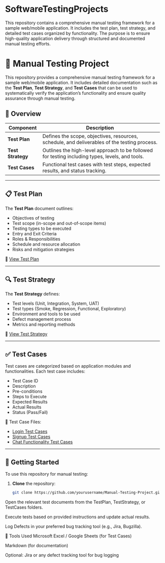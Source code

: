 # SoftwareTestingProjects
This repository contains a comprehensive manual testing framework for a sample web/mobile application. It includes the test plan, test strategy, and detailed test cases organized by functionality. The purpose is to ensure high-quality application delivery through structured and documented manual testing efforts.

# 🧪 Manual Testing Project

This repository provides a comprehensive manual testing framework for a sample web/mobile application. It includes detailed documentation such as the **Test Plan**, **Test Strategy**, and **Test Cases** that can be used to systematically verify the application’s functionality and ensure quality assurance through manual testing.


## 📌 Overview

| Component      | Description |
|----------------|-------------|
| **Test Plan**  | Defines the scope, objectives, resources, schedule, and deliverables of the testing process. |
| **Test Strategy** | Outlines the high-level approach to be followed for testing including types, levels, and tools. |
| **Test Cases** | Functional test cases with test steps, expected results, and status tracking. |

---

## 📋 Test Plan

The **Test Plan** document outlines:

- Objectives of testing
- Test scope (in-scope and out-of-scope items)
- Testing types to be executed
- Entry and Exit Criteria
- Roles & Responsibilities
- Schedule and resource allocation
- Risks and mitigation strategies

📄 [View Test Plan](./TestPlan/Test_Plan_Document.md)

---

## 🔍 Test Strategy

The **Test Strategy** defines:

- Test levels (Unit, Integration, System, UAT)
- Test types (Smoke, Regression, Functional, Exploratory)
- Environment and tools to be used
- Defect management process
- Metrics and reporting methods

📄 [View Test Strategy](./TestStrategy/Test_Strategy_Document.md)

---

## ✅ Test Cases

Test cases are categorized based on application modules and functionalities. Each test case includes:

- Test Case ID
- Description
- Pre-conditions
- Steps to Execute
- Expected Results
- Actual Results
- Status (Pass/Fail)

📂 Test Case Files:
- [Login Test Cases](./TestCases/Login_Test_Cases.xlsx)
- [Signup Test Cases](./TestCases/Signup_Test_Cases.xlsx)
- [Chat Functionality Test Cases](./TestCases/Chat_Functionality_Test_Cases.xlsx)

---

## 🚀 Getting Started

To use this repository for manual testing:

1. **Clone** the repository:
   ```bash
   git clone https://github.com/yourusername/Manual-Testing-Project.git
Open the relevant test documents from the TestPlan, TestStrategy, or TestCases folders.

Execute tests based on provided instructions and update actual results.

Log Defects in your preferred bug tracking tool (e.g., Jira, Bugzilla).

🧰 Tools Used
Microsoft Excel / Google Sheets (for Test Cases)

Markdown (for documentation)

Optional: Jira or any defect tracking tool for bug logging
